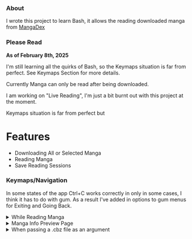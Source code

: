 ### About 

I wrote this project to learn Bash, it allows the reading downloaded manga from [MangaDex](https://mangadex.org/)  


### Please Read

**As of February 8th, 2025**  

I'm still learning all the quirks of Bash, so the Keymaps situation is far from perfect. See Keymaps Section for more details. 

Currently Manga can only be read after being downloaded.

I am working on "Live Reading", I'm just a bit burnt out with this project at the moment. 

Keymaps situation is far from perfect but 

# Features 
- Downloading All or Selected Manga 
- Reading Manga 
- Save Reading Sessions 


### Keymaps/Navigation 

In some states of the app Ctrl+C works correctly in only in some cases, I think it has to do with gum. As a result I've added in options to gum menus for Exiting and Going Back. 

<details>
<summary>While Reading Manga</summary>

```
q/Ctrl+c - Quit/Exit 
j/down   - next page 
k/up     - previous page 
h/left   - previous chapter 
l/right  - next chapter
r        - load saved sessions menu
s        - save current reading session
m        - go back to main menu
b        - go back to chapter selection for current manga
```
</details>

<details>
<summary>Manga Info Preview Page</summary>

###### **This is shown when selecting manga to download** 

```
q/Ctrl+c - Quit/Exit
b        - back to manga selection menu 
enter    - selects the manga 
any key  - returns to main menu
```
</details>

<details>
<summary>When passing a .cbz file as an argument</summary>

```
j/down   - next page 
k/up     - previous page 
q/ctrl+c - Quit/Exit
m        - Main Menu
```
</details>




